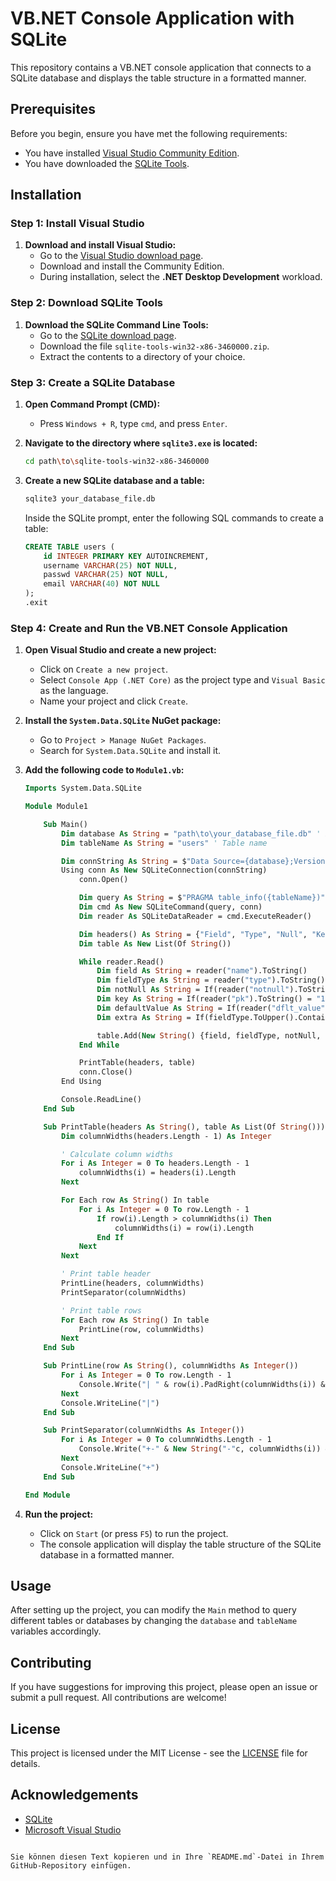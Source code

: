 
# VB.NET Console Application with SQLite

This repository contains a VB.NET console application that connects to a SQLite database and displays the table structure in a formatted manner.

## Prerequisites

Before you begin, ensure you have met the following requirements:
- You have installed [Visual Studio Community Edition](https://visualstudio.microsoft.com/).
- You have downloaded the [SQLite Tools](https://www.sqlite.org/download.html).

## Installation

### Step 1: Install Visual Studio

1. **Download and install Visual Studio:**
   - Go to the [Visual Studio download page](https://visualstudio.microsoft.com/).
   - Download and install the Community Edition.
   - During installation, select the **.NET Desktop Development** workload.

### Step 2: Download SQLite Tools

1. **Download the SQLite Command Line Tools:**
   - Go to the [SQLite download page](https://www.sqlite.org/download.html).
   - Download the file `sqlite-tools-win32-x86-3460000.zip`.
   - Extract the contents to a directory of your choice.

### Step 3: Create a SQLite Database

1. **Open Command Prompt (CMD):**
   - Press `Windows + R`, type `cmd`, and press `Enter`.

2. **Navigate to the directory where `sqlite3.exe` is located:**
   ```sh
   cd path\to\sqlite-tools-win32-x86-3460000
   ```

3. **Create a new SQLite database and a table:**
   ```sh
   sqlite3 your_database_file.db
   ```

   Inside the SQLite prompt, enter the following SQL commands to create a table:
   ```sql
   CREATE TABLE users (
       id INTEGER PRIMARY KEY AUTOINCREMENT,
       username VARCHAR(25) NOT NULL,
       passwd VARCHAR(25) NOT NULL,
       email VARCHAR(40) NOT NULL
   );
   .exit
   ```

### Step 4: Create and Run the VB.NET Console Application

1. **Open Visual Studio and create a new project:**
   - Click on `Create a new project`.
   - Select `Console App (.NET Core)` as the project type and `Visual Basic` as the language.
   - Name your project and click `Create`.

2. **Install the `System.Data.SQLite` NuGet package:**
   - Go to `Project > Manage NuGet Packages`.
   - Search for `System.Data.SQLite` and install it.

3. **Add the following code to `Module1.vb`:**
   ```vb
   Imports System.Data.SQLite

   Module Module1

       Sub Main()
           Dim database As String = "path\to\your_database_file.db" ' Path to SQLite database
           Dim tableName As String = "users" ' Table name

           Dim connString As String = $"Data Source={database};Version=3;"
           Using conn As New SQLiteConnection(connString)
               conn.Open()

               Dim query As String = $"PRAGMA table_info({tableName})"
               Dim cmd As New SQLiteCommand(query, conn)
               Dim reader As SQLiteDataReader = cmd.ExecuteReader()

               Dim headers() As String = {"Field", "Type", "Null", "Key", "Default", "Extra"}
               Dim table As New List(Of String())

               While reader.Read()
                   Dim field As String = reader("name").ToString()
                   Dim fieldType As String = reader("type").ToString()
                   Dim notNull As String = If(reader("notnull").ToString() = "1", "NO", "YES")
                   Dim key As String = If(reader("pk").ToString() = "1", "PRI", "")
                   Dim defaultValue As String = If(reader("dflt_value") IsNot DBNull.Value, reader("dflt_value").ToString(), "NULL")
                   Dim extra As String = If(fieldType.ToUpper().Contains("AUTOINCREMENT"), "auto_increment", "")

                   table.Add(New String() {field, fieldType, notNull, key, defaultValue, extra})
               End While

               PrintTable(headers, table)
               conn.Close()
           End Using

           Console.ReadLine()
       End Sub

       Sub PrintTable(headers As String(), table As List(Of String()))
           Dim columnWidths(headers.Length - 1) As Integer

           ' Calculate column widths
           For i As Integer = 0 To headers.Length - 1
               columnWidths(i) = headers(i).Length
           Next

           For Each row As String() In table
               For i As Integer = 0 To row.Length - 1
                   If row(i).Length > columnWidths(i) Then
                       columnWidths(i) = row(i).Length
                   End If
               Next
           Next

           ' Print table header
           PrintLine(headers, columnWidths)
           PrintSeparator(columnWidths)

           ' Print table rows
           For Each row As String() In table
               PrintLine(row, columnWidths)
           Next
       End Sub

       Sub PrintLine(row As String(), columnWidths As Integer())
           For i As Integer = 0 To row.Length - 1
               Console.Write("| " & row(i).PadRight(columnWidths(i)) & " ")
           Next
           Console.WriteLine("|")
       End Sub

       Sub PrintSeparator(columnWidths As Integer())
           For i As Integer = 0 To columnWidths.Length - 1
               Console.Write("+-" & New String("-"c, columnWidths(i)) & "-")
           Next
           Console.WriteLine("+")
       End Sub

   End Module
   ```

4. **Run the project:**
   - Click on `Start` (or press `F5`) to run the project.
   - The console application will display the table structure of the SQLite database in a formatted manner.

## Usage

After setting up the project, you can modify the `Main` method to query different tables or databases by changing the `database` and `tableName` variables accordingly.

## Contributing

If you have suggestions for improving this project, please open an issue or submit a pull request. All contributions are welcome!

## License

This project is licensed under the MIT License - see the [LICENSE](LICENSE) file for details.

## Acknowledgements

- [SQLite](https://www.sqlite.org/)
- [Microsoft Visual Studio](https://visualstudio.microsoft.com/)
```

Sie können diesen Text kopieren und in Ihre `README.md`-Datei in Ihrem GitHub-Repository einfügen.